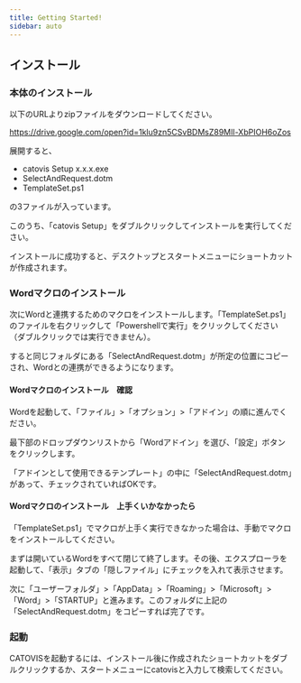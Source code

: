 ```yaml
---
title: Getting Started!
sidebar: auto
---
```


## インストール
### 本体のインストール

以下のURLよりzipファイルをダウンロードしてください。

https://drive.google.com/open?id=1klu9zn5CSvBDMsZ89MIl-XbPIOH6oZos

展開すると、

- catovis Setup x.x.x.exe
- SelectAndRequest.dotm
- TemplateSet.ps1

の3ファイルが入っています。

このうち、「catovis Setup」をダブルクリックしてインストールを実行してください。

インストールに成功すると、デスクトップとスタートメニューにショートカットが作成されます。

### Wordマクロのインストール

次にWordと連携するためのマクロをインストールします。「TemplateSet.ps1」のファイルを右クリックして「Powershellで実行」をクリックしてください（ダブルクリックでは実行できません）。

すると同じフォルダにある「SelectAndRequest.dotm」が所定の位置にコピーされ、Wordとの連携ができるようになります。

#### Wordマクロのインストール　確認

Wordを起動して、「ファイル」>「オプション」>「アドイン」の順に進んでください。

最下部のドロップダウンリストから「Wordアドイン」を選び、「設定」ボタンをクリックします。

「アドインとして使用できるテンプレート」の中に「SelectAndRequest.dotm」があって、チェックされていればOKです。

#### Wordマクロのインストール　上手くいかなかったら

「TemplateSet.ps1」でマクロが上手く実行できなかった場合は、手動でマクロをインストールしてください。

まずは開いているWordをすべて閉じて終了します。その後、エクスプローラを起動して、「表示」タブの「隠しファイル」にチェックを入れて表示させます。

次に「ユーザーフォルダ」>「AppData」>「Roaming」>「Microsoft」>「Word」>「STARTUP」と進みます。このフォルダに上記の「SelectAndRequest.dotm」をコピーすれば完了です。

### 起動

CATOVISを起動するには、インストール後に作成されたショートカットをダブルクリックするか、スタートメニューにcatovisと入力して検索してください。
